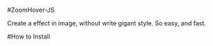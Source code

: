 #ZoomHover-JS

Create a effect in image, without write gigant style. So easy, and fast.

#How to Install